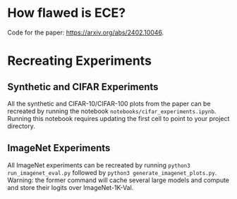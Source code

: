 # How flawed is ECE?

Code for the paper: https://arxiv.org/abs/2402.10046.

# Recreating Experiments

## Synthetic and CIFAR Experiments
All the synthetic and CIFAR-10/CIFAR-100 plots from the paper can be recreated by running the notebook `notebooks/cifar_experiments.ipynb`. Running this notebook requires updating the first cell to point to your project directory.

## ImageNet Experiments
All ImageNet experiments can be recreated by running `python3 run_imagenet_eval.py` followed by `python3 generate_imagenet_plots.py`. Warning: the former command will cache several large models and compute and store their logits over ImageNet-1K-Val. 
